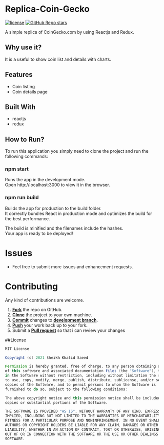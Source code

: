 # Replica-Coin-Gecko
<a href="https://github.com/khalidsheikhs/replica-coin-gecko/blob/master/LICENSE"><img src="https://img.shields.io/badge/License-MIT-red.svg" alt="license"/></a>
<a href="https://github.com/khalidsheikhs"><img alt="GitHub Repo stars" src="https://img.shields.io/github/stars/khalidsheikhs/replica-coin-gecko?style=social"></a>

A simple replica of CoinGecko.com by using Reactjs and Redux.

## Why use it?

It is a useful to show coin list and details with charts.

## Features

* Coin listing
* Coin details page

## Built With

* reactjs
* redux

## How to Run?

To run this application you simply need to clone the project and run the following commands:

### npm start

Runs the app in the development mode.\
Open http://localhost:3000 to view it in the browser.

### npm run build

Builds the app for production to the build folder.\
It correctly bundles React in production mode and optimizes the build for the best performance.

The build is minified and the filenames include the hashes.\
Your app is ready to be deployed!

Issues
==========
* Feel free to submit more issues and enhancement requests.

Contributing
==========
Any kind of contributions are welcome.

1. <a href='https://help.github.com/articles/fork-a-repo/'>**Fork**</a> the repo on GitHub.
2. <a href='https://help.github.com/articles/cloning-a-repository/'>**Clone**</a> the project to your own machine.
3. <a href='https://git-scm.com/book/en/v2/Git-Basics-Recording-Changes-to-the-Repository'>**Commit**</a> changes to <a href='https://git-scm.com/book/en/v2/Git-Branching-Branches-in-a-Nutshell'>**development branch**</a>.
4. <a href='https://help.github.com/articles/pushing-to-a-remote/'>**Push**</a> your work back up to your fork.
5. Submit a <a href='https://help.github.com/articles/about-pull-requests/'>**Pull request**</a> so that i can review your changes

##License

```Groovy
MIT License

Copyright (c) 2021 Sheikh Khalid Saeed

Permission is hereby granted, free of charge, to any person obtaining a copy
of this software and associated documentation files (the "Software"), to deal
in the Software without restriction, including without limitation the rights
to use, copy, modify, merge, publish, distribute, sublicense, and/or sell
copies of the Software, and to permit persons to whom the Software is
furnished to do so, subject to the following conditions:

The above copyright notice and this permission notice shall be included in all
copies or substantial portions of the Software.

THE SOFTWARE IS PROVIDED "AS IS", WITHOUT WARRANTY OF ANY KIND, EXPRESS OR
IMPLIED, INCLUDING BUT NOT LIMITED TO THE WARRANTIES OF MERCHANTABILITY,
FITNESS FOR A PARTICULAR PURPOSE AND NONINFRINGEMENT. IN NO EVENT SHALL THE
AUTHORS OR COPYRIGHT HOLDERS BE LIABLE FOR ANY CLAIM, DAMAGES OR OTHER
LIABILITY, WHETHER IN AN ACTION OF CONTRACT, TORT OR OTHERWISE, ARISING FROM,
OUT OF OR IN CONNECTION WITH THE SOFTWARE OR THE USE OR OTHER DEALINGS IN THE
SOFTWARE.
```
